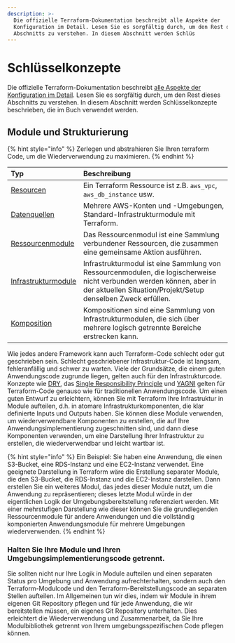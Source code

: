 ```yaml
---
description: >-
  Die offizielle Terraform-Dokumentation beschreibt alle Aspekte der
  Konfiguration im Detail. Lesen Sie es sorgfältig durch, um den Rest dieses
  Abschnitts zu verstehen. In diesem Abschnitt werden Schlüs
---
```


# Schlüsselkonzepte

Die offizielle Terraform-Dokumentation beschreibt [alle Aspekte der Konfiguration im Detail](https://www.terraform.io/docs/configuration/index.html). Lesen Sie es sorgfältig durch, um den Rest dieses Abschnitts zu verstehen. In diesem Abschnitt werden Schlüsselkonzepte beschrieben, die im Buch verwendet werden.

## Module und Strukturierung

{% hint style="info" %}
Zerlegen und abstrahieren Sie Ihren terraform Code, um die Wiederverwendung zu maximieren.
{% endhint %}

| Typ | Beschreibung |
| :--- | :--- |
| [Resourcen](https://github.com/elastic2ls-awiechert/terraform-in-der-praxis/tree/a5504dccf3de7c36ee807ea5a2fd231a05eef7cb/schluessel-konzepte/schluessel-konzepte/resource.md) | Ein Terraform Ressource ist z.B. `aws_vpc`, `aws_db_instance` usw. |
| [Datenquellen](https://github.com/elastic2ls-awiechert/terraform-in-der-praxis/tree/a5504dccf3de7c36ee807ea5a2fd231a05eef7cb/schluessel-konzepte/schluessel-konzepte/datenquelle.md) | Mehrere AWS-Konten und -Umgebungen, Standard-Infrastrukturmodule mit Terraform. |
| [Ressourcenmodule](https://github.com/elastic2ls-awiechert/terraform-in-der-praxis/tree/a5504dccf3de7c36ee807ea5a2fd231a05eef7cb/schluessel-konzepte/schluessel-konzepte/ressourcenmodule.md) | Das Ressourcenmodul ist eine Sammlung verbundener Ressourcen, die zusammen eine gemeinsame Aktion ausführen. |
| [Infrastrukturmodule](https://github.com/elastic2ls-awiechert/terraform-in-der-praxis/tree/a5504dccf3de7c36ee807ea5a2fd231a05eef7cb/schluessel-konzepte/schluessel-konzepte/infrastrukturmodule.md) | Infrastrukturmodul ist eine Sammlung von Ressourcenmodulen, die logischerweise nicht verbunden werden können, aber in der aktuellen Situation/Projekt/Setup denselben Zweck erfüllen. |
| [Komposition](https://github.com/elastic2ls-awiechert/terraform-in-der-praxis/tree/a5504dccf3de7c36ee807ea5a2fd231a05eef7cb/schluessel-konzepte/schluessel-konzepte/kompositionen.md) | Kompositionen sind eine Sammlung von Infrastrukturmodulen, die sich über mehrere logisch getrennte Bereiche erstrecken kann. |

Wie jedes andere Framework kann auch Terraform-Code schlecht oder gut geschrieben sein. Schlecht geschriebener Infrastruktur-Code ist langsam, fehleranfällig und schwer zu warten. Viele der Grundsätze, die einem guten Anwendungscode zugrunde liegen, gelten auch für den Infrastrukturcode. Konzepte wie [DRY](https://www.xtivia.com/blog/cloud/terraform-best-practices/#:~:text=code%3B%20concepts%20like-,DRY,-%2C%20the%20Single%20Responsibility), das [Single Responsibility Principle](https://www.xtivia.com/blog/cloud/terraform-best-practices/#:~:text=Single%20Responsibility%20Principle) und [YAGNI](https://martinfowler.com/bliki/Yagni.html) gelten für Terraform-Code genauso wie für traditionellen Anwendungscode. Um einen guten Entwurf zu erleichtern, können Sie mit Terraform Ihre Infrastruktur in Module aufteilen, d.h. in atomare Infrastrukturkomponenten, die klar definierte Inputs und Outputs haben. Sie können diese Module verwenden, um wiederverwendbare Komponenten zu erstellen, die auf Ihre Anwendungsimplementierung zugeschnitten sind, und dann diese Komponenten verwenden, um eine Darstellung Ihrer Infrastruktur zu erstellen, die wiederverwendbar und leicht wartbar ist.

{% hint style="info" %}
Ein Beispiel: Sie haben eine Anwendung, die einen S3-Bucket, eine RDS-Instanz und eine EC2-Instanz verwendet. Eine geeignete Darstellung in Terraform wäre die Erstellung separater Module, die den S3-Bucket, die RDS-Instanz und die EC2-Instanz darstellen. Dann erstellen Sie ein weiteres Modul, das jedes dieser Module nutzt, um die Anwendung zu repräsentieren; dieses letzte Modul würde in der eigentlichen Logik der Umgebungsbereitstellung referenziert werden. Mit einer mehrstufigen Darstellung wie dieser können Sie die grundlegenden Ressourcenmodule für andere Anwendungen und die vollständig komponierten Anwendungsmodule für mehrere Umgebungen wiederverwenden.
{% endhint %}

### Halten Sie Ihre Module und Ihren Umgebungsimplementierungscode getrennt.

Sie sollten nicht nur Ihre Logik in Module aufteilen und einen separaten Status pro Umgebung und Anwendung aufrechterhalten, sondern auch den Terraform-Modulcode und den Terraform-Bereitstellungscode an separaten Stellen aufteilen. Im Allgemeinen tun wir dies, indem wir Module in ihrem eigenen Git Repository pflegen und für jede Anwendung, die wir bereitstellen müssen, ein eigenes Git Repository unterhalten. Dies erleichtert die Wiederverwendung und Zusammenarbeit, da Sie Ihre Modulbibliothek getrennt von Ihrem umgebungsspezifischen Code pflegen können.

